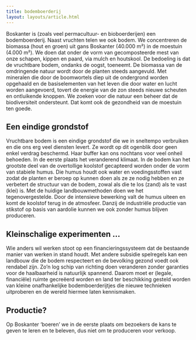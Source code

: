 ```yaml
---
title: bodemboerderij
layout: layouts/article.html
---
```


Boskanter is (zoals veel permacultuur- en bioboerderijen) een bodemboerderij. Naast vruchten telen we ook bodem. We concentreren de biomassa (hout en groen) uit gans Boskanter (40.000 m²) in de moestuin (4.000 m²). We doen dat onder de vorm van gecomposteerde mest van onze schapen, kippen en paard, via mulch en houtskool. De bedoeling is dat de vruchtbare bodem, ondanks de oogst, toeneemt. De biomassa van de omdringende natuur wordt door de planten steeds aangevuld. Met mineralen die door de boomwortels diep uit de ondergrond worden opgehaald en de basiselementen van het leven die door water en lucht worden aangevoerd, tovert de energie van de zon steeds nieuwe scheuten en ontluikende knoppen. We zoeken voor die natuur een beheer dat de biodiversiteit ondersteunt. Dat komt ook de gezondheid van de moestuin ten goede. 
## Een eindige grondstof
Vruchtbare bodem is een eindige grondstof die we in sneltempo verbruiken en die ons erg veel diensten levert. Ze wordt op dit ogenblik door geen enkel verdrag beschermd. Haar buffer kan ons nochtans voor veel onheil behoeden. In de eerste plaats het veranderend klimaat. In de bodem kan het grootste deel van de overtollige koolstof gecapteerd worden onder de vorm van stabiele humus. Die humus houdt ook water en voedingsstoffen vast zodat de planten er beroep op kunnen doen als ze ze nodig hebben en ze verbetert de structuur van de bodem, zowal als die te los (zand) als te vast (klei) is. Met de huidige landbouwmethoden doen we het tegenovergestelde. Door de intensieve bewerking valt de humus uiteen en komt de koolstof terug in de atmosfeer. Danzij de industriële productie van stikstof op basis van aardolie kunnen we ook zonder humus blijven produceren.
## Kleinschalige experimenten …
Wie anders wil werken stoot op een financieringssysteem dat de bestaande manier van werken in stand houdt. Met andere subsidie spelregels kan een landbouw die de bodem respecteert en de bevolking gezond voedt ook rendabel zijn. Zo’n log schip van richting doen veranderen zonder garanties voor de haalbaarheid is natuurlijk spannend. Daarom moet er (legale, financiële) ruimte gecreëerd worden en land ter beschikking gesteld worden van kleine onafhankelijke bodemboerderijtjes die nieuwe technieken uitproberen en de wereld hiermee laten kennismaken.
## Productie?
Op Boskanter ‘boeren’ we in de eerste plaats om bezoekers de kans te geven te leren en te beleven, dus niet om te produceren voor verkoop.
